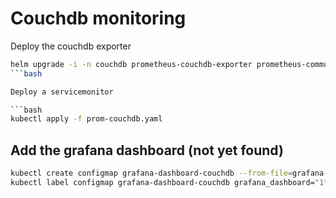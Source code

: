 # Couchdb monitoring

Deploy the couchdb exporter

```bash
helm upgrade -i -n couchdb prometheus-couchdb-exporter prometheus-community/prometheus-couchdb-exporter --set couchdb.uri=http://couchdb-couchdb.couchdb.svc:5984 --set couchdb.username=admin --set couchdb.password=<PASSWORD> --set rbac.pspEnabled=false
```bash

Deploy a servicemonitor

```bash
kubectl apply -f prom-couchdb.yaml
```

## Add the grafana dashboard (not yet found)

```bash
kubectl create configmap grafana-dashboard-couchdb --from-file=grafana-couchdb.json
kubectl label configmap grafana-dashboard-couchdb grafana_dashboard="1"
```
